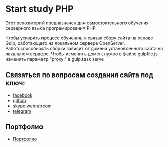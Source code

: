 # Start study PHP

Этот репозиторий предназначен для самостоятельного обучения серверного языка програмирования PHP.

Чтобы ускорить процесс обучения, я связал сбору сайта на основе Gulp, работающего на локальном сервере OpenServer. Работоспособность сборки зависит от домена установленного сайта на лакальном сервере. Чтобы изменить домен, нужно в файле gulpfile.js изменить параметр "proxy:" в gulp.task serve

## Связаться по вопросам создания сайта под ключ:

- [facebook](https://www.facebook.com/frontendercode)
- [github](https://github.com/frontend-coder)
- [skype:webrabcom](href="skype:webrabcom")
- [telegram](https://t.me/frontendcoder)

## Портфолио

- [Портфолио](https://frontend-coder.github.io)
